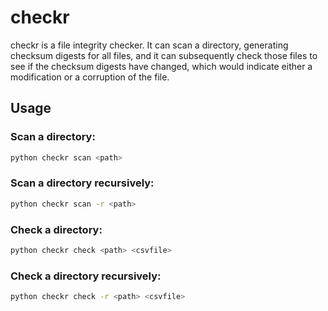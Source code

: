 # checkr

checkr is a file integrity checker. It can scan a directory, generating checksum digests for all files, and it can subsequently check those files to see if the checksum digests have changed, which would indicate either a modification or a corruption of the file.

## Usage

### Scan a directory:

```bash
python checkr scan <path>
```

### Scan a directory recursively:

```bash
python checkr scan -r <path>
```

### Check a directory:

```bash
python checkr check <path> <csvfile>
```

### Check a directory recursively:

```bash
python checkr check -r <path> <csvfile>
```
